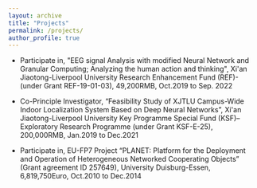 ```yaml
---
layout: archive
title: "Projects"
permalink: /projects/
author_profile: true
---
```


* Participate in, "EEG signal Analysis with modified Neural Network and Granular Computing; Analyzing the human action and thinking", Xi'an Jiaotong-Liverpool University Research Enhancement Fund (REF)-(under Grant REF-19-01-03), 49,200RMB, Oct.2019 to Sep. 2022

* Co-Principle Investigator, “Feasibility Study of XJTLU Campus-Wide Indoor Localization System Based on Deep Neural Networks”, Xi'an Jiaotong-Liverpool University Key Programme Special Fund (KSF)–Exploratory Research Programme (under Grant KSF-E-25), 200,000RMB, Jan.2019 to Dec.2021

* Participate in, EU-FP7 Project “PLANET: Platform for the Deployment and Operation of Heterogeneous Networked Cooperating Objects” (Grant agreement ID 257649), University Duisburg-Essen, 6,819,750Euro, Oct.2010 to Dec.2014
